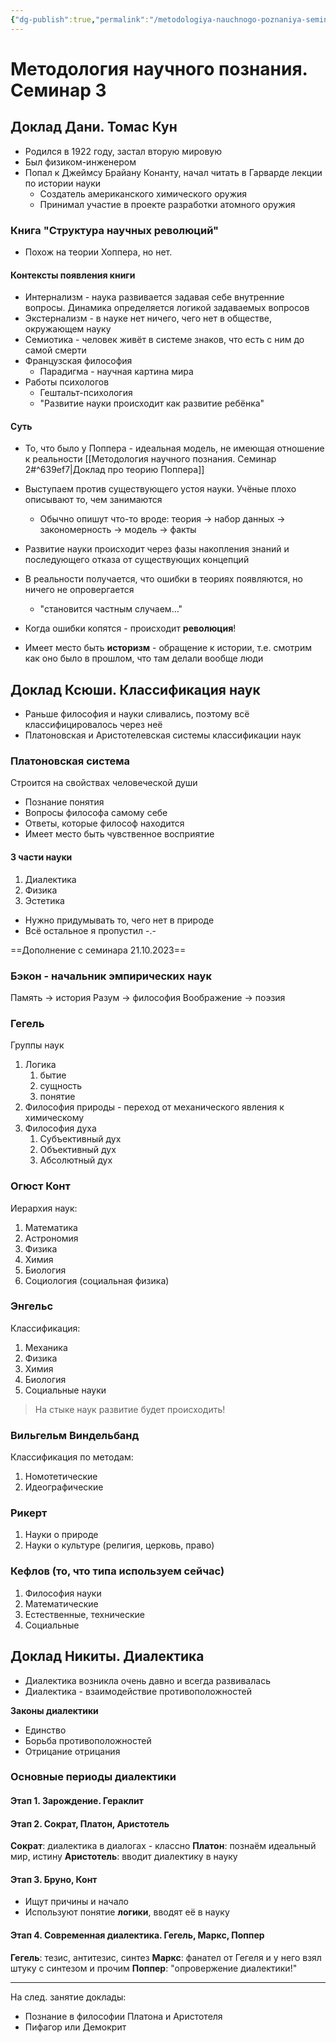 ```yaml
---
{"dg-publish":true,"permalink":"/metodologiya-nauchnogo-poznaniya-seminar-3/"}
---
```


# Методология научного познания. Семинар 3

## Доклад Дани. Томас Кун

- Родился в 1922 году, застал вторую мировую
- Был физиком-инженером
- Попал к Джеймсу Брайану Конанту, начал читать в Гарварде лекции по истории науки
	- Создатель американского химического оружия
	- Принимал участие в проекте разработки атомного оружия

### Книга "Структура научных революций"

- Похож на теории Хоппера, но нет.

#### Контексты появления книги

- Интернализм - наука развивается задавая себе внутренние вопросы. Динамика определяется логикой задаваемых вопросов
- Экстернализм - в науке нет ничего, чего нет в обществе, окружающем науку
- Семиотика - человек живёт в системе знаков, что есть с ним до самой смерти
- Французская философия
	- Парадигма - научная картина мира
- Работы психологов
	- Гештальт-психология
	- "Развитие науки происходит как развитие ребёнка"

#### Суть

- То, что было у Поппера - идеальная модель, не имеющая отношение к реальности [[Методология научного познания. Семинар 2#^639ef7\|Доклад про теорию Поппера]]

- Выступаем против существующего устоя науки. Учёные плохо описывают то, чем занимаются
	- Обычно опишут что-то вроде: теория -> набор данных -> закономерность -> модель -> факты
- Развитие науки происходит через фазы накопления знаний и последующего отказа от существующих концепций

- В реальности получается, что ошибки в теориях появляются, но ничего не опровергается
	- "становится частным случаем…"
- Когда ошибки копятся - происходит **революция**!
- Имеет место быть **историзм** - обращение к истории, т.е. смотрим как оно было в прошлом, что там делали вообще люди

## Доклад Ксюши. Классификация наук

- Раньше философия и науки сливались, поэтому всё классифицировалось через неё
- Платоновская и Аристотелевская системы классификации наук

### Платоновская система

Строится на свойствах человеческой души

- Познание понятия
- Вопросы философа самому себе
- Ответы, которые философ находится
- Имеет место быть чувственное восприятие
#### 3 части науки
1. Диалектика
2. Физика
3. Эстетика

- Нужно придумывать то, чего нет в природе
- Всё остальное я пропустил -.-

==Дополнение с семинара 21.10.2023==
### Бэкон - начальник эмпирических наук
Память -> история
Разум -> философия
Воображение -> поэзия

### Гегель

Группы наук
1. Логика
	1. бытие
	2. сущность
	3. понятие
2. Философия природы - переход от механического явления к химическому
3. Философия духа
	1. Субъективный дух
	2. Объективный дух
	3. Абсолютный дух

### Огюст Конт

Иерархия наук:
1. Математика
2. Астрономия
3. Физика
4. Химия
5. Биология
6. Социология (социальная физика)

### Энгельс

Классификация:
1. Механика
2. Физика
3. Химия
4. Биология
5. Социальные науки

> На стыке наук развитие будет происходить!

### Вильгельм Виндельбанд

Классификация по методам:
1. Номотетические
2. Идеографические

### Рикерт

1. Науки о природе
2. Науки о культуре (религия, церковь, право)

### Кефлов (то, что типа используем сейчас)

1. Философия науки
2. Математические
3. Естественные, технические
4. Социальные
## Доклад Никиты. Диалектика

- Диалектика возникла очень давно и всегда развивалась
- Диалектика - взаимодействие противоположностей

**Законы диалектики**
- Единство
- Борьба противоположностей
- Отрицание отрицания

### Основные периоды диалектики

#### Этап 1. Зарождение. Гераклит

#### Этап 2. Сократ, Платон, Аристотель

**Сократ**: диалектика в диалогах - классно
**Платон**: познаём идеальный мир, истину
**Аристотель**: вводит диалектику в науку
#### Этап 3. Бруно, Конт

- Ищут причины и начало 
- Используют понятие **логики**, вводят её в науку
#### Этап 4. Современная диалектика. Гегель, Маркс, Поппер

**Гегель**: тезис, антитезис, синтез
**Маркс**: фанател от Гегеля и у него взял штуку с синтезом и прочим
**Поппер**: "опровержение диалектики!"

___
На след. занятие доклады:
- Познание в философии Платона и Аристотеля
- Пифагор или Демокрит